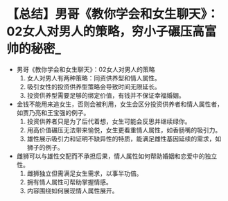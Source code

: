 # 【总结】男哥《教你学会和女生聊天》：02女人对男人的策略，穷小子碾压高富帅的秘密_

-   男哥《教你学会和女生聊天》：02女人对男人的策略
    1.  女人对男人有两种策略：同资供养型和情人属性。
    2.  吸引女性的投资供养型策略会导致时间无限延长。
    3.  投资供养型需要足够的绑定价值，有钱并不保证幸福婚姻。
-   金钱不能用来追女生，否则会被利用，女生会区分投资供养者和情人属性者，如贾乃亮和王宝强的例子。
    1.  投资供养者只是为了后代着想，女生可能会反思并继续绿你。
    2.  用高价值碾压无法带来愉悦，女生更看重情人属性，如香肠嘴的吸引力。
    3.  雄性展示吸引力和证明不缺异性的特质，能满足雌性基因延续的需求，如狮子的例子。
-   雌狮可以与雄性交配而不承担后果，情人属性如何帮助婚姻和恋爱中的独立性。
    1.  雌狮独立但需满足女生需求，以事半功倍。
    2.  拥有情人属性可帮助掌握情感。
    3.  内容围绕如何展现情人属性展开。
